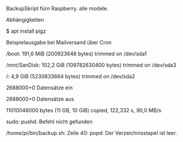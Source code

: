 
BackupSkript fürn Raspberry. alle modele.

Abhängigkeiten

$ apt install pigz


Beispielausgabe bei Mailversand über Cron



/boot: 191,6 MiB (200923648 bytes) trimmed on /dev/sda1

/mnt/SanDisk: 102,2 GiB (109782630400 bytes) trimmed on /dev/sda3

/: 4,9 GiB (5230833664 bytes) trimmed on /dev/sda2

2688000+0 Datensätze ein

2688000+0 Datensätze aus

11010048000 bytes (11 GB, 10 GiB) copied, 122,332 s, 90,0 MB/s

sudo: pushd: Befehl nicht gefunden

/home/pi/bin/backup.sh: Zeile 40: popd: Der Verzeichnisstapel ist leer.
